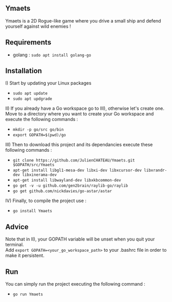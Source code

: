 ## Ymaets

Ymaets is a 2D Rogue-like game where you drive a small ship and defend yourself against wild enemies !

## Requirements

- golang : `sudo apt install golang-go`

## Installation

I) Start by updating your Linux packages

- `sudo apt update`
- `sudo apt updgrade`

II) If you already have a Go workspace go to III), otherwise let's create one.   
Move to a directory where you want to create your Go workspace and execute the following commands :

- `mkdir -p go/src go/bin`
- `export GOPATH=$(pwd)/go`

III) Then to download this project and its dependancies execute these following commands :

- `git clone https://github.com/JulienCHATEAU/Ymaets.git $GOPATH/src/Ymaets`
- `apt-get install libgl1-mesa-dev libxi-dev libxcursor-dev libxrandr-dev libxinerama-dev`
- `apt-get install libwayland-dev libxkbcommon-dev `
- `go get -v -u github.com/gen2brain/raylib-go/raylib`
- `go get github.com/nickdavies/go-astar/astar`

IV) Finally, to compile the project use :

- `go install Ymaets`

## Advice

Note that in II), your GOPATH variable will be unset when you quit your terminal.  
Add `export GOPATH=<your_go_workspace_path>` to your .bashrc file in order to make it persistent.

## Run 

You can simply run the project executing the following command :

- `go run Ymaets`